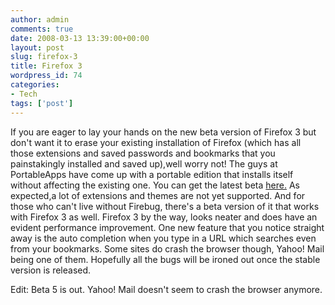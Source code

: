 ```yaml
---
author: admin
comments: true
date: 2008-03-13 13:39:00+00:00
layout: post
slug: firefox-3
title: Firefox 3
wordpress_id: 74
categories:
- Tech
tags: ['post']
---
```


If you are eager to lay your hands on the new beta version of Firefox 3 but don't want it to erase your existing installation of Firefox (which has all those extensions and saved passwords and bookmarks that you painstakingly installed and saved up),well worry not! The guys at PortableApps have come up with a portable edition that installs itself without affecting the existing one. You can get the latest beta [here.](http://portableapps.com/apps/internet/firefox_portable/test) As expected,a lot of extensions and themes are not yet supported. And for those who can't live without Firebug, there's a beta version of it that works with Firefox 3 as well. Firefox 3 by the way, looks neater and does have an evident performance improvement. One new feature that you notice straight away is the auto completion when you type in a URL which searches even from your bookmarks. Some sites do crash the browser though, Yahoo! Mail being one of them. Hopefully all the bugs will be ironed out once the stable version is released.

Edit: Beta 5 is out. Yahoo! Mail doesn't seem to crash the browser anymore.
